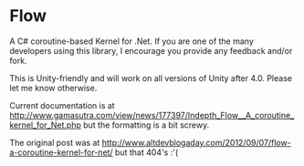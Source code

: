 Flow
====

A C# coroutine-based Kernel for .Net. If you are one of the many developers using this library, I encourage you provide any feedback and/or fork.

This is Unity-friendly and will work on all versions of Unity after 4.0. Please let me know otherwise.

Current documentation is at http://www.gamasutra.com/view/news/177397/Indepth_Flow__A_coroutine_kernel_for_Net.php but the formatting is a bit screwy.

The original post was at http://www.altdevblogaday.com/2012/09/07/flow-a-coroutine-kernel-for-net/ but that 404's :'(

